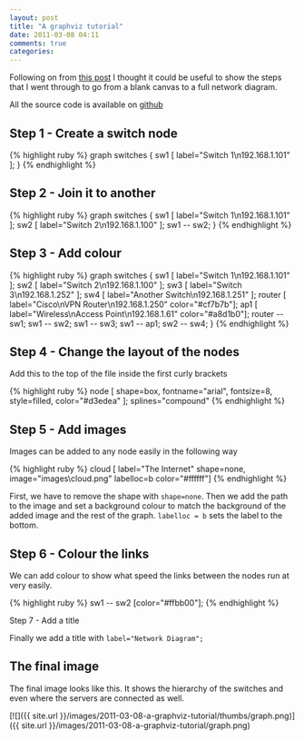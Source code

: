 ```yaml
---
layout: post
title: "A graphviz tutorial"
date: 2011-03-08 04:11
comments: true
categories: 
---
```


Following on from [this post](https://mikegriffin.ie/blog/20110128-a-graphviz-user-defined-language-udl-file-for-notepad)
I thought it could be useful to show the steps that I went through to go from a
blank canvas to a full network diagram.

All the source code is available on [github](https://github.com/mgriffin/graphviz_network)

<!--more-->

Step 1 - Create a switch node
-----------------------------

{% highlight ruby %}
graph switches {
  sw1 [ label="Switch 1\\n192.168.1.101" ];
}
{% endhighlight %}

Step 2 - Join it to another
---------------------------

{% highlight ruby %}
graph switches {
  sw1 [ label="Switch 1\\n192.168.1.101" ];
  sw2 [ label="Switch 2\\n192.168.1.100" ];
  sw1 -- sw2;
}
{% endhighlight %}

Step 3 - Add colour
-------------------

{% highlight ruby %}
graph switches {
  sw1 [ label="Switch 1\\n192.168.1.101" ];
  sw2 [ label="Switch 2\\n192.168.1.100" ];
  sw3 [ label="Switch 3\\n192.168.1.252" ];
  sw4 [ label="Another Switch\\n192.168.1.251" ];
  router [ label="Cisco\\nVPN Router\\n192.168.1.250" color="#cf7b7b"];
  ap1 [ label="Wireless\\nAccess Point\\n192.168.1.61" color="#a8d1b0"];
  router -- sw1;
  sw1 -- sw2;
  sw1 -- sw3;
  sw1 -- ap1;
  sw2 -- sw4;
}
{% endhighlight %}

Step 4 - Change the layout of the nodes
---------------------------------------

Add this to the top of the file inside the first curly brackets

{% highlight ruby %}
node [
    shape=box, 
    fontname="arial",
    fontsize=8,
    style=filled,
    color="#d3edea"
  ];
  splines="compound"
{% endhighlight %}

Step 5 - Add images
-------------------

Images can be added to any node easily in the following way

{% highlight ruby %}
cloud [ label="The Internet" shape=none, image="images\\cloud.png" labelloc=b color="#ffffff"]
{% endhighlight %}

First, we have to remove the shape with `shape=none`. Then we add the path to
the image and set a background colour to match the background of the added
image and the rest of the graph.  `labelloc = b` sets the label to the bottom.

Step 6 - Colour the links
-------------------------

We can add colour to show what speed the links between the nodes run at very
easily.

{% highlight ruby %}
sw1 -- sw2 [color="#ffbb00"];
{% endhighlight %}

Step 7 - Add a title

Finally we add a title with `label="Network Diagram";`

The final image
---------------

The final image looks like this. It shows the hierarchy of the switches and
even where the servers are connected as well.


[![]({{ site.url }}/images/2011-03-08-a-graphviz-tutorial/thumbs/graph.png)]({{ site.url }}/images/2011-03-08-a-graphviz-tutorial/graph.png)
